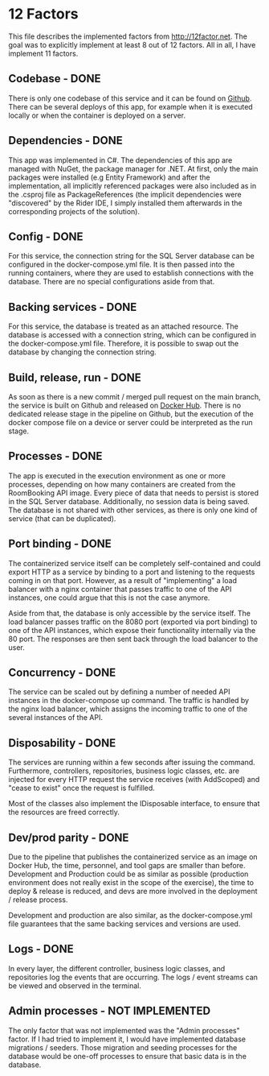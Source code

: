 # 12 Factors
This file describes the implemented factors from http://12factor.net. The goal was to explicitly implement at least 8 out of 12 factors. All in all, I have implement 11 factors.
## Codebase - DONE
There is only one codebase of this service and it can be found on [Github](https://github.com/kretmatt/12Factor_RoomBooking). There can be several deploys of this app, for example when it is executed locally or when the container is deployed on a server.
## Dependencies - DONE
This app was implemented in C#. The dependencies of this app are managed with NuGet, the package manager for .NET. At first, only the main packages were installed (e.g Entity Framework) and after the implementation, all implicitly referenced packages were also included as in the .csproj file as PackageReferences (the implicit dependencies were "discovered" by the Rider IDE, I simply installed them afterwards in the corresponding projects of the solution).
## Config - DONE
For this service, the connection string for the SQL Server database can be configured in the docker-compose.yml file. It is then passed into the running containers, where they are used to establish connections with the database. There are no special configurations aside from that.
## Backing services - DONE
For this service, the database is treated as an attached resource. The database is accessed with a connection string, which can be configured in the docker-compose.yml file. Therefore, it is possible to swap out the database by changing the connection string.
## Build, release, run - DONE
As soon as there is a new commit / merged pull request on the main branch, the service is built on Github and released on [Docker Hub](https://hub.docker.com/r/misterthias/tfroombooking). There is  no dedicated release stage in the pipeline on Github, but the execution of the docker compose file on a device or server could be interpreted as the run stage.
## Processes - DONE
The app is executed in the execution environment as one or more processes, depending on how many containers are created from the RoomBooking API image. Every piece of data that needs to persist is stored in the SQL Server database. Additionally, no session data is being saved. The database is not shared with other services, as there is only one kind of service (that can be duplicated).
## Port binding - DONE
The containerized service itself can be completely self-contained and could export HTTP as a service by binding to a port and listening to the requests coming in on that port. However, as a result of "implementing" a load balancer with a nginx container that passes traffic to one of the API instances, one could argue that this is not the case anymore.

Aside from that, the database is only accessible by the service itself. The load balancer passes traffic on the 8080 port (exported via port binding) to one of the API instances, which expose their functionality internally via the 80 port. The responses are then sent back through the load balancer to the user.
## Concurrency - DONE
The service can be scaled out by defining a number of needed API instances in the docker-compose up command. The traffic is handled by the nginx load balancer, which assigns the incoming traffic to one of the several instances of the API.
## Disposability - DONE
The services are running within a few seconds after issuing the command. Furthermore, controllers, repositories, business logic classes, etc. are injected for every HTTP request the service receives (with AddScoped) and "cease to exist" once the request is fulfilled. 

Most of the classes also implement the IDisposable interface, to ensure that the resources are freed correctly.
## Dev/prod parity - DONE
Due to the pipeline that publishes the containerized service as an image on Docker Hub, the time, personnel, and tool gaps are smaller than before. Development and Production could be as similar as possible (production environment does not really exist in the scope of the exercise), the time to deploy & release is reduced, and devs are more involved in the deployment / release process.

Development and production are also similar, as the docker-compose.yml file guarantees that the same backing services and versions are used.
## Logs - DONE
In every layer, the different controller, business logic classes, and repositories log the events that are occurring. The logs / event streams can be viewed and observed in the terminal.
## Admin processes - NOT IMPLEMENTED
The only factor that was not implemented was the "Admin processes" factor.
If I had tried to implement it, I would have implemented database migrations / seeders. Those migration and seeding processes for the database would be one-off processes to ensure that basic data is in the database.
